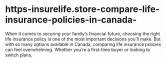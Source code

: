 # https-insurelife.store-compare-life-insurance-policies-in-canada-
When it comes to securing your family’s financial future, choosing the right life insurance policy is one of the most important decisions you’ll make. But with so many options available in Canada, comparing life insurance policies can feel overwhelming. Whether you’re a first-time buyer or looking to switch plans,
